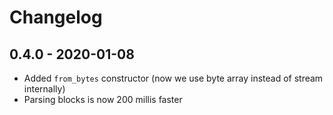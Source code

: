 # Changelog

## 0.4.0 - 2020-01-08

- Added `from_bytes` constructor (now we use byte array instead of stream internally)
- Parsing blocks is now 200 millis faster

